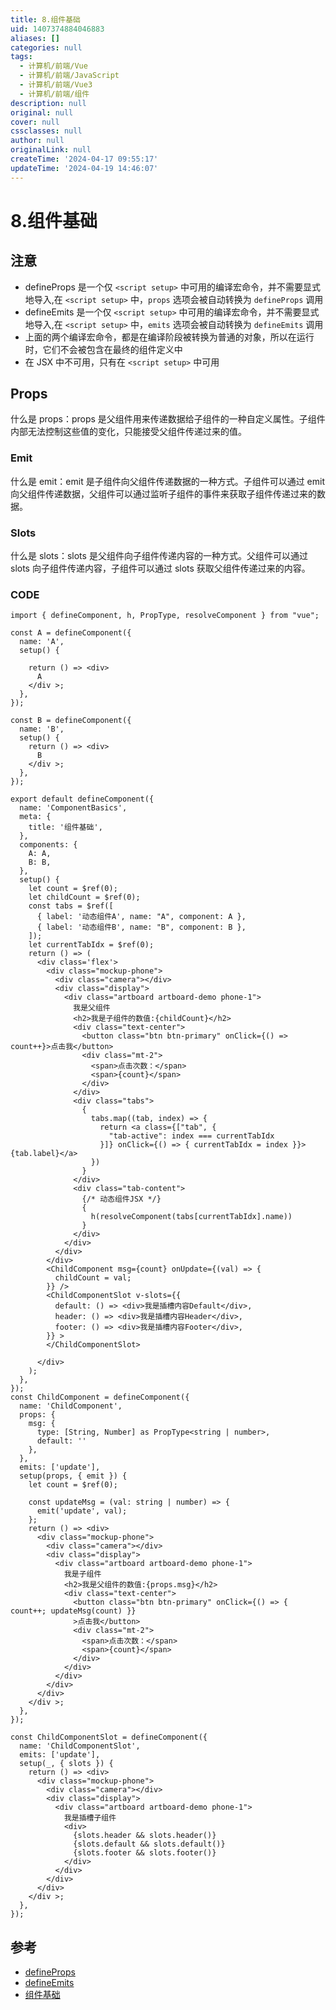 ```yaml
---
title: 8.组件基础
uid: 1407374884046883
aliases: []
categories: null
tags:
  - 计算机/前端/Vue
  - 计算机/前端/JavaScript
  - 计算机/前端/Vue3
  - 计算机/前端/组件
description: null
original: null
cover: null
cssclasses: null
author: null
originalLink: null
createTime: '2024-04-17 09:55:17'
updateTime: '2024-04-19 14:46:07'
---
```


# 8.组件基础

## 注意

- defineProps 是一个仅 `<script setup>` 中可用的编译宏命令，并不需要显式地导入,在 `<script setup>` 中，`props` 选项会被自动转换为 `defineProps` 调用
- defineEmits 是一个仅 `<script setup>` 中可用的编译宏命令，并不需要显式地导入,在 `<script setup>` 中，`emits` 选项会被自动转换为 `defineEmits` 调用
- 上面的两个编译宏命令，都是在编译阶段被转换为普通的对象，所以在运行时，它们不会被包含在最终的组件定义中
- 在 JSX 中不可用，只有在 `<script setup>` 中可用

## Props

什么是 props：props 是父组件用来传递数据给子组件的一种自定义属性。子组件内部无法控制这些值的变化，只能接受父组件传递过来的值。

### Emit

什么是 emit：emit 是子组件向父组件传递数据的一种方式。子组件可以通过 emit 向父组件传递数据，父组件可以通过监听子组件的事件来获取子组件传递过来的数据。

### Slots

什么是 slots：slots 是父组件向子组件传递内容的一种方式。父组件可以通过 slots 向子组件传递内容，子组件可以通过 slots 获取父组件传递过来的内容。

### CODE

```tsx
import { defineComponent, h, PropType, resolveComponent } from "vue";

const A = defineComponent({
  name: 'A',
  setup() {

    return () => <div>
      A
    </div >;
  },
});

const B = defineComponent({
  name: 'B',
  setup() {
    return () => <div>
      B
    </div >;
  },
});

export default defineComponent({
  name: 'ComponentBasics',
  meta: {
    title: '组件基础',
  },
  components: {
    A: A,
    B: B,
  },
  setup() {
    let count = $ref(0);
    let childCount = $ref(0);
    const tabs = $ref([
      { label: '动态组件A', name: "A", component: A },
      { label: '动态组件B', name: "B", component: B },
    ]);
    let currentTabIdx = $ref(0);
    return () => (
      <div class='flex'>
        <div class="mockup-phone">
          <div class="camera"></div>
          <div class="display">
            <div class="artboard artboard-demo phone-1">
              我是父组件
              <h2>我是子组件的数值:{childCount}</h2>
              <div class="text-center">
                <button class="btn btn-primary" onClick={() => count++}>点击我</button>
                <div class="mt-2">
                  <span>点击次数：</span>
                  <span>{count}</span>
                </div>
              </div>
              <div class="tabs">
                {
                  tabs.map((tab, index) => {
                    return <a class={["tab", {
                      "tab-active": index === currentTabIdx
                    }]} onClick={() => { currentTabIdx = index }}>{tab.label}</a>
                  })
                }
              </div>
              <div class="tab-content">
                {/* 动态组件JSX */}
                {
                  h(resolveComponent(tabs[currentTabIdx].name))
                }
              </div>
            </div>
          </div>
        </div>
        <ChildComponent msg={count} onUpdate={(val) => {
          childCount = val;
        }} />
        <ChildComponentSlot v-slots={{
          default: () => <div>我是插槽内容Default</div>,
          header: () => <div>我是插槽内容Header</div>,
          footer: () => <div>我是插槽内容Footer</div>,
        }} >
        </ChildComponentSlot>

      </div>
    );
  },
});
const ChildComponent = defineComponent({
  name: 'ChildComponent',
  props: {
    msg: {
      type: [String, Number] as PropType<string | number>,
      default: ''
    },
  },
  emits: ['update'],
  setup(props, { emit }) {
    let count = $ref(0);

    const updateMsg = (val: string | number) => {
      emit('update', val);
    };
    return () => <div>
      <div class="mockup-phone">
        <div class="camera"></div>
        <div class="display">
          <div class="artboard artboard-demo phone-1">
            我是子组件
            <h2>我是父组件的数值:{props.msg}</h2>
            <div class="text-center">
              <button class="btn btn-primary" onClick={() => { count++; updateMsg(count) }}
              >点击我</button>
              <div class="mt-2">
                <span>点击次数：</span>
                <span>{count}</span>
              </div>
            </div>
          </div>
        </div>
      </div>
    </div >;
  },
});

const ChildComponentSlot = defineComponent({
  name: 'ChildComponentSlot',
  emits: ['update'],
  setup(_, { slots }) {
    return () => <div>
      <div class="mockup-phone">
        <div class="camera"></div>
        <div class="display">
          <div class="artboard artboard-demo phone-1">
            我是插槽子组件
            <div>
              {slots.header && slots.header()}
              {slots.default && slots.default()}
              {slots.footer && slots.footer()}
            </div>
          </div>
        </div>
      </div>
    </div >;
  },
});
```

## 参考

- [defineProps](https://v3.cn.vuejs.org/api/sfc-script-setup.html#defineprops)
- [defineEmits](https://v3.cn.vuejs.org/api/sfc-script-setup.html#defineemits)
- [组件基础](https://v3.cn.vuejs.org/guide/component-basics.html#%E7)
